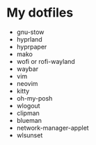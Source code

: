 # My dotfiles

- gnu-stow
- hyprland
- hyprpaper
- mako
- wofi or rofi-wayland
- waybar
- vim
- neovim
- kitty
- oh-my-posh
- wlogout
- clipman
- blueman
- network-manager-applet
- wlsunset

